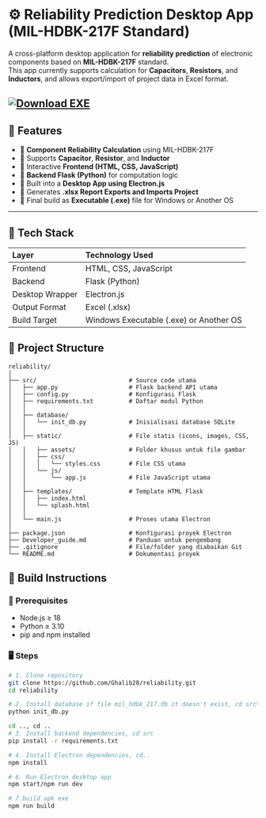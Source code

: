 # ⚙️ Reliability Prediction Desktop App (MIL-HDBK-217F Standard)

A cross-platform desktop application for **reliability prediction** of electronic components based on **MIL-HDBK-217F** standard.  
This app currently supports calculation for **Capacitors**, **Resistors**, and **Inductors**, and allows export/import of project data in Excel format.

[![Download EXE](https://img.shields.io/badge/Download-.exe-blue?style=for-the-badge&logo=windows)](https://github.com/Ghalib28/reliability/releases/download/v1.1.0/Reliability.Lambda.Predict.Setup.1.1.0.exe)
---

## 🚀 Features

- 🔹 **Component Reliability Calculation** using MIL-HDBK-217F
- 🔹 Supports **Capacitor**, **Resistor**, and **Inductor**
- 🔹 Interactive **Frontend (HTML, CSS, JavaScript)**
- 🔹 **Backend Flask (Python)** for computation logic
- 🔹 Built into a **Desktop App using Electron.js**
- 🔹 Generates **.xlsx Report Exports and Imports Project**
- 🔹 Final build as **Executable (.exe)** file for Windows or Another OS

---

## 🧩 Tech Stack

| Layer | Technology Used |
|:------|:----------------|
| Frontend | HTML, CSS, JavaScript |
| Backend | Flask (Python) |
| Desktop Wrapper | Electron.js |
| Output Format | Excel (.xlsx) |
| Build Target | Windows Executable (.exe) or Another OS|

## 📁 Project Structure
```text
reliability/
│
├── src/                          # Source code utama
│   ├── app.py                    # Flask backend API utama
│   ├── config.py                 # Konfigurasi Flask
│   ├── requirements.txt          # Daftar modul Python
│   │
│   ├── database/
│   │   └── init_db.py            # Inisialisasi database SQLite
│   │
│   ├── static/                   # File statis (icons, images, CSS, JS)
│   │   ├── assets/               # Folder khusus untuk file gambar
│   │   ├── css/
│   │   │   └── styles.css        # File CSS utama
│   │   └── js/
│   │       └── app.js            # File JavaScript utama
│   │
│   ├── templates/                # Template HTML Flask
│   │   ├── index.html
│   │   └── splash.html
│   │
│   └── main.js                   # Proses utama Electron
│
├── package.json                  # Konfigurasi proyek Electron
├── Developer_guide.md            # Panduan untuk pengembang
├── .gitignore                    # File/folder yang diabaikan Git
└── README.md                     # Dokumentasi proyek
```

## 🧱 Build Instructions

### 🔧 Prerequisites
- Node.js ≥ 18
- Python ≥ 3.10
- pip and npm installed

### 🖥️ Steps

```bash
# 1. Clone repository
git clone https://github.com/Ghalib28/reliability.git
cd reliability

# 2. Install database if file mil_hdbk_217.db it doesn't exist, cd src\database 
python init_db.py

cd .., cd ..
# 3. Install backend dependencies, cd src 
pip install -r requirements.txt

# 4. Install Electron dependencies, cd..
npm install

# 6. Run Electron desktop app
npm start/npm run dev

# 7.build apk exe
npm run build
